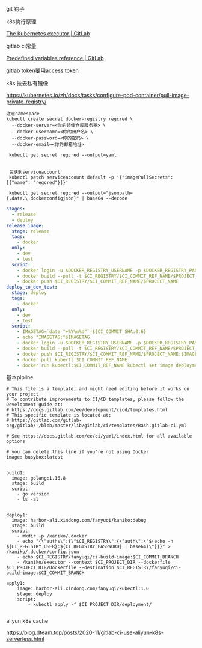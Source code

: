 git 钩子

k8s执行原理

[The Kubernetes executor | GitLab](https://docs.gitlab.com/runner/executors/kubernetes.html)



gitlab ci常量

[Predefined variables reference | GitLab](https://docs.gitlab.com/ee/ci/variables/predefined_variables.html)



gitlab token要用access token





k8s 拉去私有镜像

https://kubernetes.io/zh/docs/tasks/configure-pod-container/pull-image-private-registry/

```
注意namespace
kubectl create secret docker-registry regcred \
  --docker-server=<你的镜像仓库服务器> \
  --docker-username=<你的用户名> \
  --docker-password=<你的密码> \
  --docker-email=<你的邮箱地址>
  
 kubectl get secret regcred --output=yaml
 
 
 关联到serviceaccount
 kubectl patch serviceaccount default -p '{"imagePullSecrets": [{"name": "regcred"}]}'
 
 kubectl get secret regcred --output="jsonpath={.data.\.dockerconfigjson}" | base64 --decode
```



```yaml
stages:
  - release
  - deploy
release_image:
  stage: release
  tags:
    - docker
  only:
    - dev
    - test
  script:
    - docker login -u $DOCKER_REGISTRY_USERNAME -p $DOCKER_REGISTRY_PASSWORD $CI_REGISTRY
    - docker build --pull -t $CI_REGISTRY/$CI_COMMIT_REF_NAME/$PROJECT_NAME .
    - docker push $CI_REGISTRY/$CI_COMMIT_REF_NAME/$PROJECT_NAME
deploy_to_dev_test:
  stage: deploy
  tags:
    - docker
  only:
    - dev
    - test
  script:
    - IMAGETAG=`date "+%Y%m%d"`-${CI_COMMIT_SHA:0:6}
    - echo "IMAGETAG:"$IMAGETAG
    - docker login -u $DOCKER_REGISTRY_USERNAME -p $DOCKER_REGISTRY_PASSWORD $CI_REGISTRY
    - docker build --pull -t $CI_REGISTRY/$CI_COMMIT_REF_NAME/$PROJECT_NAME:$IMAGETAG .
    - docker push $CI_REGISTRY/$CI_COMMIT_REF_NAME/$PROJECT_NAME:$IMAGETAG
    - docker pull kubectl:$CI_COMMIT_REF_NAME
    - docker run kubectl:$CI_COMMIT_REF_NAME kubectl set image deployment/$PROJECT_NAME $PROJECT_NAME=$TEST_HUB_NAME/$CI_COMMIT_REF_NAME/$PROJECT_NAME:$IMAGETAG --namespace=$CI_COMMIT_REF_NAME
```



基本pipline

```
# This file is a template, and might need editing before it works on your project.
# To contribute improvements to CI/CD templates, please follow the Development guide at:
# https://docs.gitlab.com/ee/development/cicd/templates.html
# This specific template is located at:
# https://gitlab.com/gitlab-org/gitlab/-/blob/master/lib/gitlab/ci/templates/Bash.gitlab-ci.yml

# See https://docs.gitlab.com/ee/ci/yaml/index.html for all available options

# you can delete this line if you're not using Docker
image: busybox:latest


build1:
  image: golang:1.16.8
  stage: build
  script:
    - go version
    - ls -al


deploy1:
  image: harbor-ali.xindong.com/fanyuqi/kaniko:debug
  stage: build
  script:
    - mkdir -p /kaniko/.docker  
    - echo "{\"auths\":{\"$CI_REGISTRY\":{\"auth\":\"$(echo -n ${CI_REGISTRY_USER}:${CI_REGISTRY_PASSWORD} | base64)\"}}}" > /kaniko/.docker/config.json
    - echo $CI_REGISTRY/fanyuqi/ci-build-image:$CI_COMMIT_BRANCH
    - /kaniko/executor --context $CI_PROJECT_DIR --dockerfile $CI_PROJECT_DIR/Dockerfile --destination $CI_REGISTRY/fanyuqi/ci-build-image:$CI_COMMIT_BRANCH

apply1:
    image: harbor-ali.xindong.com/fanyuqi/kubectl:1.0
    stage: deploy
    script:
        - kubectl apply -f $CI_PROJECT_DIR/deployment/


```



aliyun k8s cache

https://blog.dteam.top/posts/2020-11/gitlab-ci-use-aliyun-k8s-serverless.html
